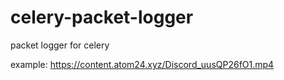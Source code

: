 # celery-packet-logger
packet logger for celery

example:
https://content.atom24.xyz/Discord_uusQP26fO1.mp4
